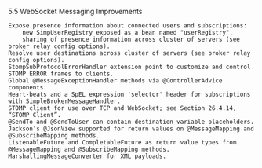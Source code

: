 5.5 WebSocket Messaging Improvements

    Expose presence information about connected users and subscriptions:
        new SimpUserRegistry exposed as a bean named "userRegistry".
        sharing of presence information across cluster of servers (see broker relay config options). 
    Resolve user destinations across cluster of servers (see broker relay config options).
    StompSubProtocolErrorHandler extension point to customize and control STOMP ERROR frames to clients.
    Global @MessageExceptionHandler methods via @ControllerAdvice components.
    Heart-beats and a SpEL expression 'selector' header for subscriptions with SimpleBrokerMessageHandler.
    STOMP client for use over TCP and WebSocket; see Section 26.4.14, “STOMP Client”.
    @SendTo and @SendToUser can contain destination variable placeholders.
    Jackson’s @JsonView supported for return values on @MessageMapping and @SubscribeMapping methods.
    ListenableFuture and CompletableFuture as return value types from @MessageMapping and @SubscribeMapping methods.
    MarshallingMessageConverter for XML payloads. 